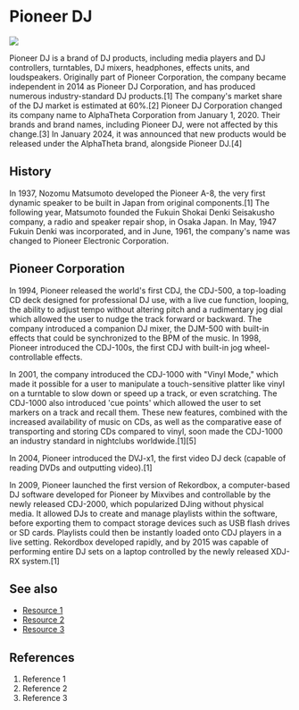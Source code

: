 # Pioneer DJ 
![](https://m.media-amazon.com/images/I/814i78bo5ZL.jpg)

Pioneer DJ is a brand of DJ products, including media players and DJ controllers, turntables, DJ mixers, headphones, effects units, and loudspeakers. Originally part of Pioneer Corporation, the company became independent in 2014 as Pioneer DJ Corporation, and has produced numerous industry-standard DJ products.[1] The company's market share of the DJ market is estimated at 60%.[2] Pioneer DJ Corporation changed its company name to AlphaTheta Corporation from January 1, 2020. Their brands and brand names, including Pioneer DJ, were not affected by this change.[3] In January 2024, it was announced that new products would be released under the AlphaTheta brand, alongside Pioneer DJ.[4]



## 

## History
In 1937, Nozomu Matsumoto developed the Pioneer A-8, the very first dynamic speaker to be built in Japan from original components.[1] The following year, Matsumoto founded the Fukuin Shokai Denki Seisakusho company, a radio and speaker repair shop, in Osaka Japan. In May, 1947 Fukuin Denki was incorporated, and in June, 1961, the company's name was changed to Pioneer Electronic Corporation.


## Pioneer Corporation
In 1994, Pioneer released the world's first CDJ, the CDJ-500, a top-loading CD deck designed for professional DJ use, with a live cue function, looping, the ability to adjust tempo without altering pitch and a rudimentary jog dial which allowed the user to nudge the track forward or backward. The company introduced a companion DJ mixer, the DJM-500 with built-in effects that could be synchronized to the BPM of the music. In 1998, Pioneer introduced the CDJ-100s, the first CDJ with built-in jog wheel-controllable effects.

In 2001, the company introduced the CDJ-1000 with "Vinyl Mode," which made it possible for a user to manipulate a touch-sensitive platter like vinyl on a turntable to slow down or speed up a track, or even scratching. The CDJ-1000 also introduced 'cue points' which allowed the user to set markers on a track and recall them. These new features, combined with the increased availability of music on CDs, as well as the comparative ease of transporting and storing CDs compared to vinyl, soon made the CDJ-1000 an industry standard in nightclubs worldwide.[1][5]

In 2004, Pioneer introduced the DVJ-x1, the first video DJ deck (capable of reading DVDs and outputting video).[1]

In 2009, Pioneer launched the first version of Rekordbox, a computer-based DJ software developed for Pioneer by Mixvibes and controllable by the newly released CDJ-2000, which popularized DJing without physical media. It allowed DJs to create and manage playlists within the software, before exporting them to compact storage devices such as USB flash drives or SD cards. Playlists could then be instantly loaded onto CDJ players in a live setting. Rekordbox developed rapidly, and by 2015 was capable of performing entire DJ sets on a laptop controlled by the newly released XDJ-RX system.[1] 

## See also
- [Resource 1](url)
- [Resource 2](url)
- [Resource 3](url)

## References
1. Reference 1
2. Reference 2
3. Reference 3

